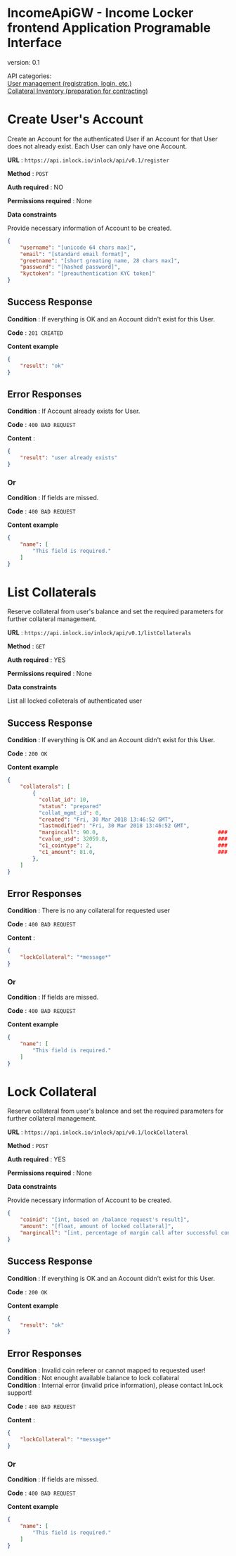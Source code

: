 # IncomeApiGW - Income Locker frontend Application Programable Interface 
version: 0.1

API categories:<br>
<a href='#create-users-account' name='create-users-account'>User management (registration, login, etc.)</a><br>
<a href='#lock-collateral' name='lock-collateral'>Collateral Inventory (preparation for contracting)</a>
 

# [](#create-users-account)Create User's Account

Create an Account for the authenticated User if an Account for that User does
not already exist. Each User can only have one Account.

**URL** : `https://api.inlock.io/inlock/api/v0.1/register`

**Method** : `POST`

**Auth required** : NO

**Permissions required** : None

**Data constraints**

Provide necessary information of Account to be created.

```json
{
    "username": "[unicode 64 chars max]",
    "email": "[standard email format]",
    "greetname": "[short greating name, 28 chars max]",
    "password": "[hashed password]",
    "kyctoken": "[preauthentication KYC token]"
}
```

## Success Response

**Condition** : If everything is OK and an Account didn't exist for this User.

**Code** : `201 CREATED`

**Content example**

```json
{
    "result": "ok"
}
```

## Error Responses

**Condition** : If Account already exists for User.

**Code** : `400 BAD REQUEST`

**Content** : 
```json
{
    "result": "user already exists"
}
```

### Or

**Condition** : If fields are missed.

**Code** : `400 BAD REQUEST`

**Content example**

```json
{
    "name": [
        "This field is required."
    ]
}
```

# [](#list-collaterals)List Collaterals 

Reserve collateral from user's balance and set the required parameters for further collateral management.

**URL** : `https://api.inlock.io/inlock/api/v0.1/listCollaterals`

**Method** : `GET`

**Auth required** : YES

**Permissions required** : None

**Data constraints**

List all locked colleterals of authenticated user

## Success Response

**Condition** : If everything is OK and an Account didn't exist for this User.

**Code** : `200 OK`

**Content example**

```json
{
    "collaterals": [
        {
          "collat_id": 10, 
          "status": "prepared"
          "collat_mgmt_id": 0, 
          "created": "Fri, 30 Mar 2018 13:46:52 GMT", 
          "lastmodified": "Fri, 30 Mar 2018 13:46:52 GMT", 
          "margincall": 90.0,                                      ### margin call percentage(%)
          "cvalue_usd": 32059.8,                                   ### collateral's value in USD
          "c1_cointype": 2,                                        ### coin ID
          "c1_amount": 81.0,                                       ### amount
        }, 
    ]
}
```


## Error Responses

**Condition** : There is no any collateral for requested user

**Code** : `400 BAD REQUEST`

**Content** : 
```json
{
    "lockCollateral": "*message*"
}
```

### Or

**Condition** : If fields are missed.

**Code** : `400 BAD REQUEST`

**Content example**

```json
{
    "name": [
        "This field is required."
    ]
}
```

# [](#lock-collateral)Lock Collateral 

Reserve collateral from user's balance and set the required parameters for further collateral management.

**URL** : `https://api.inlock.io/inlock/api/v0.1/lockCollateral`

**Method** : `POST`

**Auth required** : YES

**Permissions required** : None

**Data constraints**

Provide necessary information of Account to be created.

```json
{
    "coinid": "[int, based on /balance request's result]",
    "amount": "[float, amount of locked collateral]",
    "margincall": "[int, percentage of margin call after successful contracting]",
}
```

## Success Response

**Condition** : If everything is OK and an Account didn't exist for this User.

**Code** : `200 OK`

**Content example**

```json
{
    "result": "ok"
}
```

## Error Responses

**Condition** : Invalid coin referer or cannot mapped to requested user!<br>
**Condition** : Not enought available balance to lock collateral<br>
**Condition** : Internal error (invalid price information), please contact InLock support!

**Code** : `400 BAD REQUEST`

**Content** : 
```json
{
    "lockCollateral": "*message*"
}
```

### Or

**Condition** : If fields are missed.

**Code** : `400 BAD REQUEST`

**Content example**

```json
{
    "name": [
        "This field is required."
    ]
}
```

